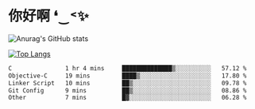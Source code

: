 # 你好啊 ❛‿˂✨

![Anurag's GitHub stats](https://github-readme-stats.vercel.app/api?username=ZombieFly&count_private=true&show_icons=true)

[![Top Langs](https://github-readme-stats.vercel.app/api/top-langs/?username=ZombieFly&layout=compact&count_private=true&hide=Ruby,makefile)](https://github.com/anuraghazra/github-readme-stats)

<!--START_SECTION:waka-->

```txt
C               1 hr 4 mins     ██████████████▒░░░░░░░░░░   57.12 %
Objective-C     19 mins         ████▒░░░░░░░░░░░░░░░░░░░░   17.80 %
Linker Script   10 mins         ██▒░░░░░░░░░░░░░░░░░░░░░░   09.78 %
Git Config      9 mins          ██▒░░░░░░░░░░░░░░░░░░░░░░   08.86 %
Other           7 mins          █▓░░░░░░░░░░░░░░░░░░░░░░░   06.28 %
```

<!--END_SECTION:waka-->
